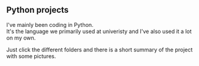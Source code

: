 Python projects
----
I've mainly been coding in Python.  
It's the language we primarily used at univeristy and I've also used it a lot on my own.  
  
Just click the different folders and there is a short summary of the project with some pictures.
